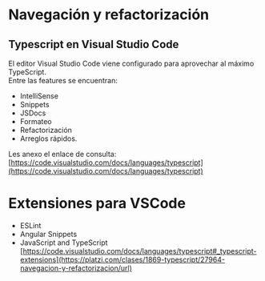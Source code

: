 # Navegación y refactorización

## Typescript en Visual Studio Code

El editor Visual Studio Code viene configurado para aprovechar al máximo TypeScript.  
Entre las features se encuentran:

-   IntelliSense
-   Snippets
-   JSDocs
-   Formateo
-   Refactorización
-   Arreglos rápidos.

Les anexo el enlace de consulta:  
[https://code.visualstudio.com/docs/languages/typescript](https://code.visualstudio.com/docs/languages/typescript)

<h1>Extensiones para VSCode</h1>

-   ESLint
-   Angular Snippets
-   JavaScript and TypeScript  
    [https://code.visualstudio.com/docs/languages/typescript#_typescript-extensions](https://platzi.com/clases/1869-typescript/27964-navegacion-y-refactorizacion/url)